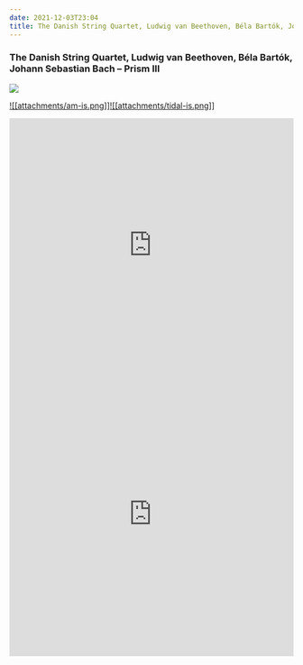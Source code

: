 ```yaml
---
date: 2021-12-03T23:04
title: The Danish String Quartet, Ludwig van Beethoven, Béla Bartók, Johann Sebastian Bach – Prism III
---
```

### The Danish String Quartet, Ludwig van Beethoven, Béla Bartók, Johann Sebastian Bach – Prism III
[![](https://img.discogs.com/HtLmTwWqrD7ghCkKAP6PjOvDpnY=/fit-in/600x600/filters:strip_icc():format(jpeg):mode_rgb():quality(90)/discogs-images/R-18520963-1619818418-3901.jpeg.jpg)][1] 

[1]: https://www.discogs.com/release/18520963
[2]: https://music.apple.com/us/album/1551981294
[3]: https://listen.tidal.com/album/175948589

[![[attachments/am-is.png]]][2][![[attachments/tidal-is.png]]][3]

<iframe allow="autoplay *; encrypted-media *; fullscreen *" frameborder="0" height="450" style="width:100%;max-width:660px;overflow:hidden;background:transparent;" sandbox="allow-forms allow-popups allow-same-origin allow-scripts allow-storage-access-by-user-activation allow-top-navigation-by-user-activation" src="https://embed.music.apple.com/us/album/turn-blue/1551981294"></iframe>
<div style="position: relative; padding-bottom: 100%; height: 0; overflow: hidden; max-width: 100%;"><iframe src="https://embed.tidal.com/albums/175948589?layout=gridify" frameborder= "0" allowfullscreen style="position: absolute; top: 0; left: 0; width: 100%; height: 1px; min-height: 100%; margin: 0 auto;"></iframe></div>
